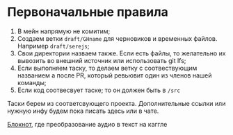 ﻿# Первоначальные правила

1. В мейн напрямую не комитим;
2. Создаем ветки `draft/GHname` для черновиков и временных файлов. Например `draft/serejs`;
3. Свои директории назваем также. Если есть файлы, то желательно их вывозить во внешний источник или использовать git lfs;
4. Если выполняем таску, то делаем ветку с соотвествующим названием а после PR, который ревьювит один из членов нашей команды;
5. Если код соотвесвует таске; то он должен быть в `/src`  

Таски берем из соответсвующего проекта. Дополнительные ссылки или нужную инфу будем пока писать здесь или в чате.


[Блокнот](https://www.kaggle.com/code/serejs/etu-smartchat-recognition), где преобразование аудио в текст на каггле
